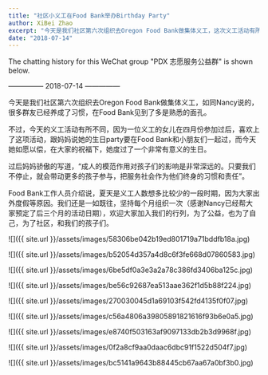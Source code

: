 ```yaml
---
title: "社区小义工在Food Bank举办Birthday Party"
author: XiBei Zhao
excerpt: "今天是我们社区第六次组织去Oregon Food Bank做集体义工，这次义工活动有所不同，因为一位义工的女儿在四月份参加过后，喜欢上了这项活动，跟妈妈说她的生日party要在Food Bank和小朋友们一起过，而今天她如愿以偿，在大家的祝福下，她度过了一个非常有意义的生日。"
date: "2018-07-14"
---
```


The chatting history for this WeChat group "PDX 志愿服务公益群" is shown below.

—————  2018-07-14  —————

今天是我们社区第六次组织去Oregon Food Bank做集体义工，如同Nancy说的，很多群友已经养成了习惯，在Food Bank见到了多是熟悉的面孔。

不过，今天的义工活动有所不同，因为一位义工的女儿在四月份参加过后，喜欢上了这项活动，跟妈妈说她的生日party要在Food Bank和小朋友们一起过，而今天她如愿以偿，在大家的祝福下，她度过了一个非常有意义的生日。

过后妈妈骄傲的写道，“成人的模范作用对孩子们的影响是非常深远的。只要我们不停止，就会带动更多的孩子参与，把服务社会作为他们终身的习惯和责任”。

Food Bank工作人员介绍说，夏天是义工人数想多比较少的一段时期，因为大家出外度假等原因。我们还是一如既往，坚持每个月组织一次（感谢Nancy已经帮大家预定了后三个月的活动日期），欢迎大家加入我们的行列，为了公益，也为了自己，为了社区，和我们的孩子们。

![]({{ site.url }}/assets/images/58306be042b19ed801719a71bddfb18a.jpg)

![]({{ site.url }}/assets/images/b52054d357a4d8c6f3fe668d07860583.jpg)

![]({{ site.url }}/assets/images/6be5df0a3e3a2a78c386fd3406ba125c.jpg)

![]({{ site.url }}/assets/images/be56c92687ea513aae362f1d5b88f224.jpg)

![]({{ site.url }}/assets/images/270030045d1a69103f542fd4135f0f07.jpg)

![]({{ site.url }}/assets/images/c56a4806a39805891821616f93b6e0a5.jpg)

![]({{ site.url }}/assets/images/e8740f503163af9097133db2b3d9968f.jpg)

![]({{ site.url }}/assets/images/0f2a8cf9aa0daac6dbc91f1522d504f7.jpg)

![]({{ site.url }}/assets/images/bc5141a9643b88445cb67aa67a0bf3b0.jpg)
